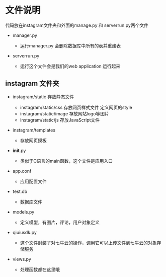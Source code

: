 # 文件说明

代码放在instagram文件夹和外面的manage.py 和 serverrun.py两个文件

* manager.py
   * 运行manager.py 会删除数据库中所有的表并重建表

* serverrun.py
   * 运行这个文件会是我们的web application 运行起来

## instagram 文件夹
*  instagram/static 存放静态文件
   * instagram/static/css 存放网页样式文件 定义网页的style
   * instagram/static/image 存放网站logo等图片
   * instagram/static/js 存放JavaScript文件
  
* instagram/templates 
   * 存放网页摸板
   
*  __init__.py
   * 类似于C语言的main函数，这个文件是应用入口
  
* app.conf 
  * 应用配置文件
* test.db
   * 数据库文件
* models.py
   * 定义模型，有图片，评论，用户对象定义

* qiuiusdk.py
   * 这个文件封装了对七牛云的操作，调用它可以上传文件到七牛云的对象存储服务
* views.py 

   * 处理函数都在这里哦

     